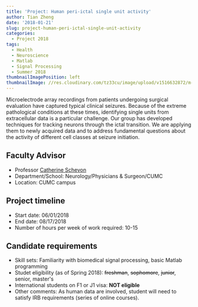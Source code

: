 ```yaml
---
title: 'Project: Human peri-ictal single unit activity'
author: Tian Zheng
date: '2018-01-21'
slug: project-human-peri-ictal-single-unit-activity
categories:
  - Project 2018
tags:
  - Health
  - Neuroscience
  - Matlab
  - Signal Processing
  - Summer 2018
thumbnailImagePosition: left
thumbnailImage: //res.cloudinary.com/tz33cu/image/upload/v1516632872/m-array_myp0th.png
---
```

Microelectrode array recordings from patients undergoing surgical evaluation have captured typical clinical seizures.  Because of the extreme pathological conditions at these times, identifying single units from extracellular data is a particular challenge.  Our group has developed techniques for tracking neurons through the ictal transition. We are applying them to newly acquired data and to address fundamental questions about the activity of different cell classes at seizure initiation. 

<!--more-->

## Faculty Advisor
+ Professor [Catherine Schevon](http://columbianeurology.org/profile/caschevon)
+ Department/School: Neurology/Physicians & Surgeon/CUMC
+ Location: CUMC campus

## Project timeline
+ Start date: 06/01/2018
+ End date: 08/17/2018
+ Number of hours per week of work required: 10-15

## Candidate requirements
+ Skill sets: Familiarity with biomedical signal processing, basic Matlab programming
+ Studet eligibility  (as of Spring 2018): ~~freshman~~, ~~sophomore~~, ~~junior~~, senior, master's
+ International students on F1 or J1 visa: **NOT eligible**
+ Other comments: As human data are involved, student will need to satisfy IRB requirements (series of online courses).
